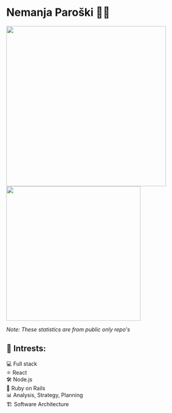 # Nemanja Paroški 👨‍💻

<a href="https://github.com/nparoski">
  <img width="420px" src="https://github-readme-stats.vercel.app/api?username=nparoski&theme=tokyonight&show_icons=true" />
  <img width="353px" src="https://github-readme-stats.vercel.app/api/top-langs/?username=nparoski&theme=tokyonight&layout=compact" />
</a>

_Note: These statistics are from public only repo's_

## 🚀 Intrests:

💻 Full stack  
 ⚛ React  
 🛠 Node.js  
 💎 Ruby on Rails  
 📊 Analysis, Strategy, Planning  
 🏗 Software Architecture
 

